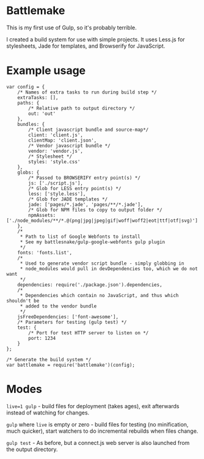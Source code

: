 # Battlemake

This is my first use of Gulp, so it's probably terrible.

I created a build system for use with simple projects.  It uses Less.js for
stylesheets, Jade for templates, and Browserify for JavaScript.

# Example usage

    var config = {
		/* Names of extra tasks to run during build step */
		extraTasks: [],
    	paths: {
			/* Relative path to output directory */
    		out: 'out'
    	},
    	bundles: {
			/* Client javascript bundle and source-map*/
    		client: 'client.js',
    		clientMap: 'client.json',
			/* Vendor javascript bundle */
    		vendor: 'vendor.js',
			/* Stylesheet */
    		styles: 'style.css'
    	},
    	globs: {
			/* Passed to BROWSERIFY entry point(s) */
    		js: ['./script.js'],
			/* Glob for LESS entry point(s) */
    		less: ['style.less'],
			/* Glob for JADE templates */
    		jade: ['pages/*.jade', 'pages/**/*.jade'],
			/* Glob for NPM files to copy to output folder */
    		npmAssets: ['./node_modules/**/*.@(png|jpg|jpeg|gif|woff|woff2|eot|ttf|otf|svg)']
    	},
		/*
		 * Path to list of Google Webfonts to install
		 * See my battlesnake/gulp-google-webfonts gulp plugin
		 */
    	fonts: 'fonts.list',
		/*
		 * Used to generate vendor script bundle - simply globbing in
		 * node_modules would pull in devDependencies too, which we do not want
		 */
    	dependencies: require('./package.json').dependencies,
		/*
		 * Dependencies which contain no JavaScript, and thus which shouldn't be
		 * added to the vendor bundle
		 */
    	jsFreeDependencies: ['font-awesome'],
		/* Parameters for testing (gulp test) */
    	test: {
			/* Port for test HTTP server to listen on */
    		port: 1234
    	}
    };
    
	/* Generate the build system */
    var battlemake = require('battlemake')(config);

# Modes

`live=1 gulp` - build files for deployment (takes ages), exit afterwards instead
of watching for changes.

`gulp` where `live` is empty or zero - build files for testing (no minification,
much quicker), start watchers to do incremental rebuilds when files change.

`gulp test` - As before, but a connect.js web server is also launched from the
output directory.
